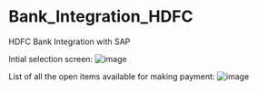 # Bank_Integration_HDFC
HDFC Bank Integration with SAP

Intial selection screen:
![image](https://github.com/user-attachments/assets/1fad4ae3-4a7d-4e94-8bfb-dca3eec4c022)

List of all the open items available for making payment:
![image](https://github.com/user-attachments/assets/ab1d7a5e-7c4a-4591-93a5-7c86c465389f)
